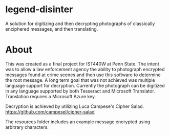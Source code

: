 # legend-disinter
A solution for digitizing and then decrypting photographs of classically enciphered messages, and then translating.

# About

This was created as a final project for IST440W at Penn State. The intent was to allow a law enforcement agency the ability to photograph encrypted messages found at crime scenes and then use this software to determine the root message. A long term goal that was not achieved was multiple language support for decryption. Currently the photograph can be digitized in any language supported by both Tesseract and Microsoft Translator. Translation requires a Microsoft Azure key.

Decryption is achieved by utilizing Luca Campese's Cipher Salad. https://github.com/campesel/cipher-salad

The resources folder includes an example message encrypted using arbitrary characters.
